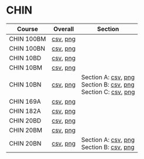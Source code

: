 # CHIN

| Course | Overall | Section |
| ------ | ------- | ------- |
| CHIN 100BM | [csv](https://github.com/UCSD-Historical-Enrollment-Data/2025Winter/blob/main/overall/CHIN%20100BM.csv), [png](https://raw.githubusercontent.com/UCSD-Historical-Enrollment-Data/2025Winter/main/plot_overall/CHIN%20100BM.png) |  |
| CHIN 100BN | [csv](https://github.com/UCSD-Historical-Enrollment-Data/2025Winter/blob/main/overall/CHIN%20100BN.csv), [png](https://raw.githubusercontent.com/UCSD-Historical-Enrollment-Data/2025Winter/main/plot_overall/CHIN%20100BN.png) |  |
| CHIN 10BD | [csv](https://github.com/UCSD-Historical-Enrollment-Data/2025Winter/blob/main/overall/CHIN%2010BD.csv), [png](https://raw.githubusercontent.com/UCSD-Historical-Enrollment-Data/2025Winter/main/plot_overall/CHIN%2010BD.png) |  |
| CHIN 10BM | [csv](https://github.com/UCSD-Historical-Enrollment-Data/2025Winter/blob/main/overall/CHIN%2010BM.csv), [png](https://raw.githubusercontent.com/UCSD-Historical-Enrollment-Data/2025Winter/main/plot_overall/CHIN%2010BM.png) |  |
| CHIN 10BN | [csv](https://github.com/UCSD-Historical-Enrollment-Data/2025Winter/blob/main/overall/CHIN%2010BN.csv), [png](https://raw.githubusercontent.com/UCSD-Historical-Enrollment-Data/2025Winter/main/plot_overall/CHIN%2010BN.png) | Section A: [csv](https://github.com/UCSD-Historical-Enrollment-Data/2025Winter/blob/main/section/CHIN%2010BN_A.csv), [png](https://raw.githubusercontent.com/UCSD-Historical-Enrollment-Data/2025Winter/main/plot_section/CHIN%2010BN_A.png)<br>Section B: [csv](https://github.com/UCSD-Historical-Enrollment-Data/2025Winter/blob/main/section/CHIN%2010BN_B.csv), [png](https://raw.githubusercontent.com/UCSD-Historical-Enrollment-Data/2025Winter/main/plot_section/CHIN%2010BN_B.png)<br>Section C: [csv](https://github.com/UCSD-Historical-Enrollment-Data/2025Winter/blob/main/section/CHIN%2010BN_C.csv), [png](https://raw.githubusercontent.com/UCSD-Historical-Enrollment-Data/2025Winter/main/plot_section/CHIN%2010BN_C.png) |
| CHIN 169A | [csv](https://github.com/UCSD-Historical-Enrollment-Data/2025Winter/blob/main/overall/CHIN%20169A.csv), [png](https://raw.githubusercontent.com/UCSD-Historical-Enrollment-Data/2025Winter/main/plot_overall/CHIN%20169A.png) |  |
| CHIN 182A | [csv](https://github.com/UCSD-Historical-Enrollment-Data/2025Winter/blob/main/overall/CHIN%20182A.csv), [png](https://raw.githubusercontent.com/UCSD-Historical-Enrollment-Data/2025Winter/main/plot_overall/CHIN%20182A.png) |  |
| CHIN 20BD | [csv](https://github.com/UCSD-Historical-Enrollment-Data/2025Winter/blob/main/overall/CHIN%2020BD.csv), [png](https://raw.githubusercontent.com/UCSD-Historical-Enrollment-Data/2025Winter/main/plot_overall/CHIN%2020BD.png) |  |
| CHIN 20BM | [csv](https://github.com/UCSD-Historical-Enrollment-Data/2025Winter/blob/main/overall/CHIN%2020BM.csv), [png](https://raw.githubusercontent.com/UCSD-Historical-Enrollment-Data/2025Winter/main/plot_overall/CHIN%2020BM.png) |  |
| CHIN 20BN | [csv](https://github.com/UCSD-Historical-Enrollment-Data/2025Winter/blob/main/overall/CHIN%2020BN.csv), [png](https://raw.githubusercontent.com/UCSD-Historical-Enrollment-Data/2025Winter/main/plot_overall/CHIN%2020BN.png) | Section A: [csv](https://github.com/UCSD-Historical-Enrollment-Data/2025Winter/blob/main/section/CHIN%2020BN_A.csv), [png](https://raw.githubusercontent.com/UCSD-Historical-Enrollment-Data/2025Winter/main/plot_section/CHIN%2020BN_A.png)<br>Section B: [csv](https://github.com/UCSD-Historical-Enrollment-Data/2025Winter/blob/main/section/CHIN%2020BN_B.csv), [png](https://raw.githubusercontent.com/UCSD-Historical-Enrollment-Data/2025Winter/main/plot_section/CHIN%2020BN_B.png) |
